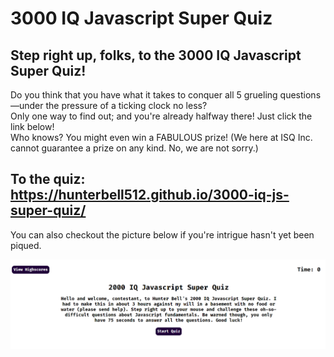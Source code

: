 # 3000 IQ Javascript Super Quiz

## Step right up, folks, to the 3000 IQ Javascript Super Quiz!

Do you think that you have what it takes to conquer all 5 grueling questions—under the pressure of a ticking clock no less?  
Only one way to find out; and you're already halfway there! Just click the link below!  
Who knows? You might even win a FABULOUS prize! (We here at ISQ Inc. cannot guarantee a prize on any kind. No, we are not sorry.)

## To the quiz: https://hunterbell512.github.io/3000-iq-js-super-quiz/


You can also checkout the picture below if you're intrigue hasn't yet been piqued.

![Quiz Picture](./assets/images/demo.png)